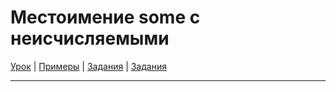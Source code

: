 # Местоимение some с неисчисляемыми

[Урок](https://youtu.be/Kp-gC38Ry8I) | [Примеры](https://youtu.be/Qz75gQHKapc) | [Задания](http://ok-tests.ru/unit-68-red/) | [Задания](http://okaudio.ru/grammar67-1/)

---
